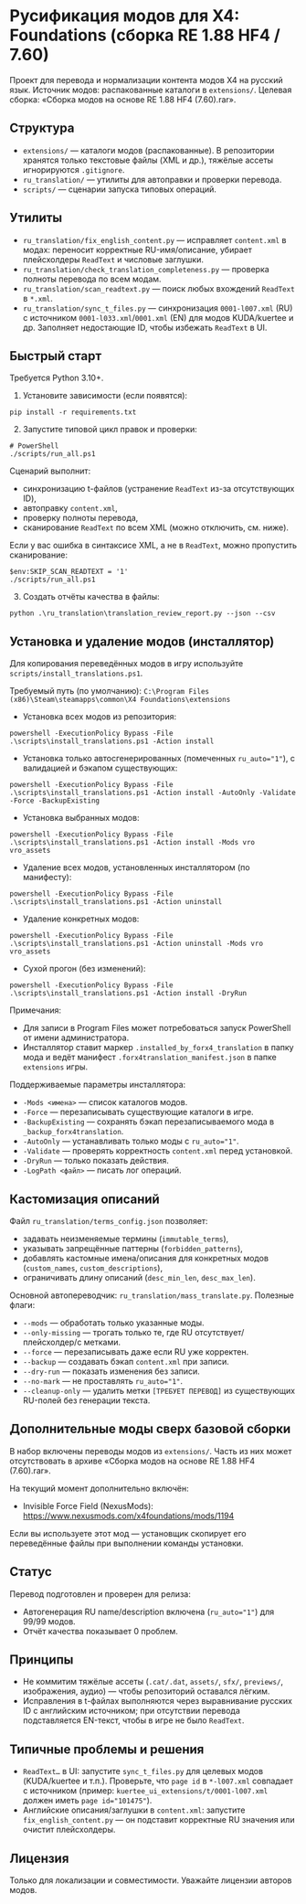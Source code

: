 # Русификация модов для X4: Foundations (сборка RE 1.88 HF4 / 7.60)

Проект для перевода и нормализации контента модов X4 на русский язык. Источник модов: распакованные каталоги в `extensions/`. Целевая сборка: «Сборка модов на основе RE 1.88 HF4 (7.60).rar».

## Структура
- `extensions/` — каталоги модов (распакованные). В репозитории хранятся только текстовые файлы (XML и др.), тяжёлые ассеты игнорируются `.gitignore`.
- `ru_translation/` — утилиты для автоправки и проверки перевода.
- `scripts/` — сценарии запуска типовых операций.

## Утилиты
- `ru_translation/fix_english_content.py` — исправляет `content.xml` в модах: переносит корректные RU-имя/описание, убирает плейсхолдеры `ReadText` и числовые заглушки.
- `ru_translation/check_translation_completeness.py` — проверка полноты перевода по всем модам.
- `ru_translation/scan_readtext.py` — поиск любых вхождений `ReadText` в `*.xml`.
- `ru_translation/sync_t_files.py` — синхронизация `0001-l007.xml` (RU) с источником `0001-l033.xml`/`0001.xml` (EN) для модов KUDA/kuertee и др. Заполняет недостающие ID, чтобы избежать `ReadText` в UI.

## Быстрый старт
Требуется Python 3.10+.

1) Установите зависимости (если появятся):
```
pip install -r requirements.txt
```

2) Запустите типовой цикл правок и проверки:
```
# PowerShell
./scripts/run_all.ps1
```
Сценарий выполнит:
- синхронизацию t-файлов (устранение `ReadText` из-за отсутствующих ID),
- автоправку `content.xml`,
- проверку полноты перевода,
- сканирование `ReadText` по всем XML (можно отключить, см. ниже).

Если у вас ошибка в синтаксисе XML, а не в `ReadText`, можно пропустить сканирование:
```
$env:SKIP_SCAN_READTEXT = '1'
./scripts/run_all.ps1
```

3) Создать отчёты качества в файлы:
```
python .\ru_translation\translation_review_report.py --json --csv
```

## Установка и удаление модов (инсталлятор)
Для копирования переведённых модов в игру используйте `scripts/install_translations.ps1`.

Требуемый путь (по умолчанию): `C:\Program Files (x86)\Steam\steamapps\common\X4 Foundations\extensions`

- Установка всех модов из репозитория:
```
powershell -ExecutionPolicy Bypass -File .\scripts\install_translations.ps1 -Action install
```

- Установка только автосгенерированных (помеченных `ru_auto="1"`), с валидацией и бэкапом существующих:
```
powershell -ExecutionPolicy Bypass -File .\scripts\install_translations.ps1 -Action install -AutoOnly -Validate -Force -BackupExisting
```

- Установка выбранных модов:
```
powershell -ExecutionPolicy Bypass -File .\scripts\install_translations.ps1 -Action install -Mods vro vro_assets
```

- Удаление всех модов, установленных инсталлятором (по манифесту):
```
powershell -ExecutionPolicy Bypass -File .\scripts\install_translations.ps1 -Action uninstall
```

- Удаление конкретных модов:
```
powershell -ExecutionPolicy Bypass -File .\scripts\install_translations.ps1 -Action uninstall -Mods vro vro_assets
```

- Сухой прогон (без изменений):
```
powershell -ExecutionPolicy Bypass -File .\scripts\install_translations.ps1 -Action install -DryRun
```

Примечания:
- Для записи в Program Files может потребоваться запуск PowerShell от имени администратора.
- Инсталлятор ставит маркер `.installed_by_forx4_translation` в папку мода и ведёт манифест `.forx4translation_manifest.json` в папке `extensions` игры.

Поддерживаемые параметры инсталлятора:
- `-Mods <имена>` — список каталогов модов.
- `-Force` — перезаписывать существующие каталоги в игре.
- `-BackupExisting` — сохранять бэкап перезаписываемого мода в `_backup_forx4translation`.
- `-AutoOnly` — устанавливать только моды с `ru_auto="1"`.
- `-Validate` — проверять корректность `content.xml` перед установкой.
- `-DryRun` — только показать действия.
- `-LogPath <файл>` — писать лог операций.

## Кастомизация описаний
Файл `ru_translation/terms_config.json` позволяет:
- задавать неизменяемые термины (`immutable_terms`),
- указывать запрещённые паттерны (`forbidden_patterns`),
- добавлять кастомные имена/описания для конкретных модов (`custom_names`, `custom_descriptions`),
- ограничивать длину описаний (`desc_min_len`, `desc_max_len`).

Основной автопереводчик: `ru_translation/mass_translate.py`.
Полезные флаги:
- `--mods` — обработать только указанные моды.
- `--only-missing` — трогать только те, где RU отсутствует/плейсхолдер/с метками.
- `--force` — перезаписывать даже если RU уже корректен.
- `--backup` — создавать бэкап `content.xml` при записи.
- `--dry-run` — показать изменения без записи.
- `--no-mark` — не проставлять `ru_auto="1"`.
- `--cleanup-only` — удалить метки `[ТРЕБУЕТ ПЕРЕВОД]` из существующих RU-полей без генерации текста.

## Дополнительные моды сверх базовой сборки
В набор включены переводы модов из `extensions/`. Часть из них может отсутствовать в архиве «Сборка модов на основе RE 1.88 HF4 (7.60).rar».

На текущий момент дополнительно включён:
- Invisible Force Field (NexusMods): https://www.nexusmods.com/x4foundations/mods/1194

Если вы используете этот мод — установщик скопирует его переведённые файлы при выполнении команды установки.

## Статус
Перевод подготовлен и проверен для релиза:
- Автогенерация RU name/description включена (`ru_auto="1"`) для 99/99 модов.
- Отчёт качества показывает 0 проблем.


## Принципы
- Не коммитим тяжёлые ассеты (`.cat/.dat`, `assets/`, `sfx/`, `previews/`, изображения, аудио) — чтобы репозиторий оставался лёгким.
- Исправления в t-файлах выполняются через выравнивание русских ID с английским источником; при отсутствии перевода подставляется EN-текст, чтобы в игре не было `ReadText`.

## Типичные проблемы и решения
- `ReadText…` в UI: запустите `sync_t_files.py` для целевых модов (KUDA/kuertee и т.п.). Проверьте, что `page id` в `*-l007.xml` совпадает с источником (пример: `kuertee_ui_extensions/t/0001-l007.xml` должен иметь `page id="101475"`).
- Английские описания/заглушки в `content.xml`: запустите `fix_english_content.py` — он подставит корректные RU значения или очистит плейсхолдеры.

## Лицензия
Только для локализации и совместимости. Уважайте лицензии авторов модов.
